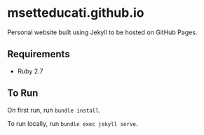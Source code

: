# msetteducati.github.io

Personal website built using Jekyll to be hosted on GitHub Pages.

## Requirements

* Ruby 2.7

## To Run

On first run, run `bundle install`.

To run locally, run `bundle exec jekyll serve`.